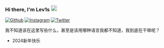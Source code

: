 ### Hi there, I'm Lev1s  <img src="https://raw.githubusercontent.com/iampavangandhi/iampavangandhi/master/gifs/Hi.gif" width="20px">

[![Github](https://img.shields.io/badge/github-Leev1s-white?logo=github)](https://github.com/Leev1s)
[![Instagram](https://img.shields.io/badge/ins-Leev1s-pink?logo=instagram)](https://www.instagram.com/leeev1s/)
[![Twitter](https://img.shields.io/badge/x.com-Leev1s-blue?logo=twitter)](https://twitter.com/Leev1s)

我不知道该在这里写些什么，甚至是该用哪种语言我都不知道，我到底在干嘛呢？
- 2024新年快乐
